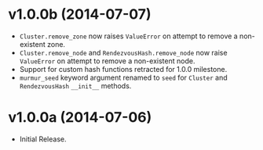 
v1.0.0b (2014-07-07)
====================

  - `Cluster.remove_zone` now raises `ValueError` on attempt to remove a
     non-existent zone.
  - `Cluster.remove_node` and `RendezvousHash.remove_node` now raise
    `ValueError` on attempt to remove  a non-existent node.
  - Support for custom hash functions retracted for 1.0.0 milestone.
  - `murmur_seed` keyword argument renamed to `seed` for `Cluster` and
    `RendezvousHash` `__init__` methods.

v1.0.0a (2014-07-06)
====================

  - Initial Release.
